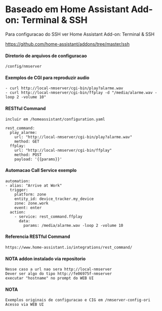 # Baseado em Home Assistant Add-on: Terminal & SSH

  Para configuracao do SSH ver Home Assistant Add-on: Terminal & SSH

  https://github.com/home-assistant/addons/tree/master/ssh

#### Diretorio de arquivos de configuracao

    /config/nmserver


#### Exemplos de CGI para reproduzir audio

    - curl http://local-nmserver/cgi-bin/play?alarme.wav
    - curl http://local-nmserver/cgi-bin/ffplay -d "/media/alarme.wav -loop 2 -volume 10"

#### RESTful Command

    incluir em /homeassistant/configuration.yaml

    rest_command:
      play_alarme:
        url: "http://local-nmserver/cgi-bin/play?alarme.wav"
        method: GET
      ffplay:
        url: "http://local-nmserver/cgi-bin/ffplay"
        method: POST
        payload: '{{params}}'


#### Automacao Call Service exemplo

    automation:
    - alias: "Arrive at Work"
      trigger:
        platform: zone
        entity_id: device_tracker.my_device
        zone: zone.work
        event: enter
      action:
        - service: rest_command.ffplay
          data:
            params: /media/alarme.wav -loop 2 -volume 10


#### Referencia RESTful Command

    https://www.home-assistant.io/integrations/rest_command/


#### NOTA addon instalado via repositorio

    Nesse caso a url nao sera http://local-nmserver
    Dever ser algo do tipo http://fe06975f-nmserver
    executar "hostname" no prompt do WEB UI

#### NOTA 

    Exemplos originais de configuracao e CIG em /nmserver-config-ori
    Acesso via WEB UI

